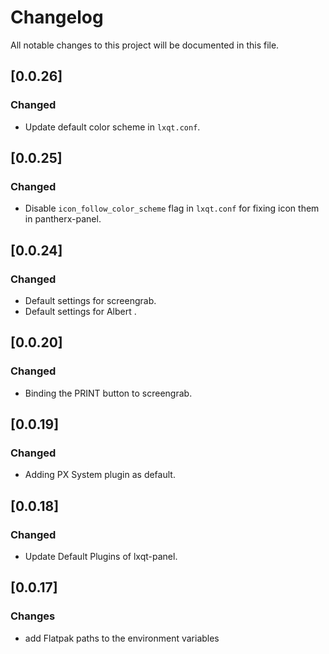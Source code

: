 # Changelog

All notable changes to this project will be documented in this file.

## [0.0.26]
### Changed

- Update default color scheme in `lxqt.conf`.


## [0.0.25]
### Changed

- Disable `icon_follow_color_scheme` flag in `lxqt.conf` for fixing icon them in pantherx-panel.


## [0.0.24]
### Changed

- Default settings for screengrab.
- Default settings for Albert .

## [0.0.20]
### Changed

- Binding the PRINT button to screengrab.


## [0.0.19]
### Changed

-  Adding PX System plugin as default.


## [0.0.18]
### Changed

-  Update Default Plugins of lxqt-panel.


## [0.0.17]

### Changes

- add Flatpak paths to the environment variables
